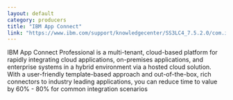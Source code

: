 ```yaml
---
layout: default
category: producers
title: "IBM App Connect"
link: "https://www.ibm.com/support/knowledgecenter/SS3LC4_7.5.2.0/com.ibm.wci.doc/OData_Overview.html"
---
```

IBM App Connect Professional is a multi-tenant, cloud-based platform for rapidly integrating cloud applications, on-premises applications, and enterprise systems in a hybrid environment via a hosted cloud solution. With a user-friendly template-based approach and out-of-the-box, rich connectors to industry leading applications, you can reduce time to value by 60% - 80% for common integration scenarios